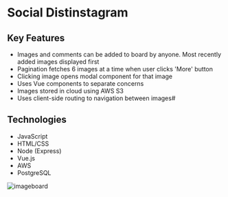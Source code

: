 # Social Distinstagram

## Key Features

  * Images and comments can be added to board by anyone. Most recently added images displayed first
  * Pagination fetches 6 images at a time when user clicks 'More' button
  * Clicking image opens modal component for that image
  * Uses Vue components to separate concerns
  * Images stored in cloud using AWS S3
  * Uses client-side routing to navigation between images#
  
 ## Technologies
 
   * JavaScript
   * HTML/CSS
   * Node (Express)
   * Vue.js
   * AWS
   * PostgreSQL
   
  
  ![imageboard](https://github.com/lukeg90/imageboard/blob/master/imageboard.gif)
